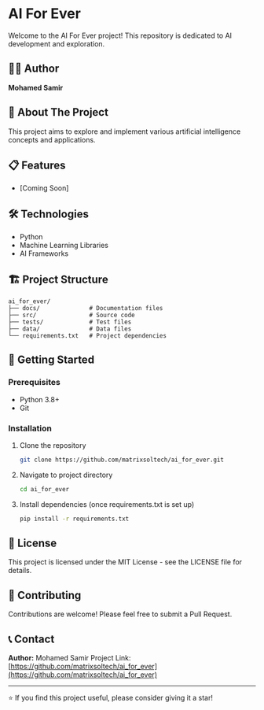 # AI For Ever

Welcome to the AI For Ever project! This repository is dedicated to AI development and exploration.

## 👨‍💻 Author

**Mohamed Samir**

## 🚀 About The Project

This project aims to explore and implement various artificial intelligence concepts and applications.

## 📋 Features

- [Coming Soon]

## 🛠️ Technologies

- Python
- Machine Learning Libraries
- AI Frameworks

## 🏗️ Project Structure

```
ai_for_ever/
├── docs/              # Documentation files
├── src/               # Source code
├── tests/             # Test files
├── data/              # Data files
└── requirements.txt   # Project dependencies
```

## 🚀 Getting Started

### Prerequisites

- Python 3.8+
- Git

### Installation

1. Clone the repository
   ```bash
   git clone https://github.com/matrixsoltech/ai_for_ever.git
   ```

2. Navigate to project directory
   ```bash
   cd ai_for_ever
   ```

3. Install dependencies (once requirements.txt is set up)
   ```bash
   pip install -r requirements.txt
   ```

## 📝 License

This project is licensed under the MIT License - see the LICENSE file for details.

## 🤝 Contributing

Contributions are welcome! Please feel free to submit a Pull Request.

## 📞 Contact

**Author:** Mohamed Samir
Project Link: [https://github.com/matrixsoltech/ai_for_ever](https://github.com/matrixsoltech/ai_for_ever)

---
⭐️ If you find this project useful, please consider giving it a star!